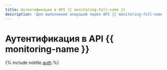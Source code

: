 ```yaml
---
title: Аутентификация в API {{ monitoring-full-name }}
description: 'Для выполнения операций через API {{ monitoring-full-name }} необходимо получить IAM-токен для своего аккаунта. Полученный IAM-токен указывайте при обращении к ресурсам {{ yandex-cloud }} через API в формате — Authorization: Bearer <IAM-TOKEN>'
---
```


# Аутентификация в API {{ monitoring-name }}

{% include notitle [auth](../../_includes/authentication.md) %}
